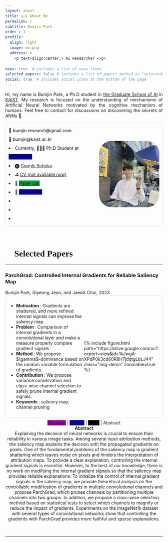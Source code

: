 ```yaml
---
layout: about
title: 🇰🇷 About Me
permalink: /
subtitle: Bumjin Park
order : 1 
profile:
  align: right
  image: me.png
  address: >
    <p text-align:center;> AI Researcher </p>

news: true  # includes a list of news items
selected_papers: false # includes a list of papers marked as "selected={true}"
social: true  # includes social icons at the bottom of the page
---
```


<p style="text-align: justify;">
Hi, my name is Bumjin Park, a Ph.D student in 
<a href="https://gsai.kaist.ac.kr/">the Graduate School of AI</a> in
<a href="https://www.kaist.ac.kr/en/">KAIST</a>.  
My research is focused on the understanding of mechanisms of Artificial Neural Networks motivated by the cognitive mechanism of humans. 
Feel free to contact for discussions on discovering the secrets of ANNs 🤗.
</p>
<!-- --------------------  Links -------------------- -->
<div style="display: grid;grid-template-columns: 3fr 2fr;border:1px solid #DDDDFF;border-radius:10px;padding:10px;align-items:center;">
<div style="line-height:2.0">
📨 <tag class="box-demo-link" style='color:#000000;background:#ffffff;border-radius: 10px;'>bumjin.research@gmail.com</tag> <br>
 📨 <tag class="box-demo-link" style='color:#000000;background:#ffffff;border-radius: 10px;'>bumjin@kaist.ac.kr</tag> 
 <li> Currently, 🧑🏻‍🎓 Ph.D Student at  <a class="box-demo-link" href="http://sail.kaist.ac.kr/" style="background:#0000AA"> SAIL.KAIST  </a>  </li>
<li> 🅖 <a class="box-demo-link" href="https://scholar.google.co.kr/citations?user=XzIXaxoAAAAJ&hl=ko" >Google Scholar</a>  </li>
<li> ⛳️ <a class="box-demo-link" href="">  CV (not available now) </a>  </li>
<li> 📝 <a class="box-demo-link" href="/share/full_paper_list" style="background:#00AA33"> Paper List </a>  </li>
<li> 🚀   <a class="box-demo-link" href="/main_projects/" style="background:#0000AA"> Project List </a>  </li>
<li>   </li>
<li>   </li>
<li>   </li>
</div>
<div>
  <img src="assets/common/me.png" width="100%;" style="border-radius:20%;" > 
</div>
</div>


<h1 style="font-family:Times New Roman;padding-top:2rem;"> 📌 Selected Papers   </h1>
<!-- -------------------- --------------------  Papers -------------------- -------------------- -->
<hr>
  <!--  ParchGrad: Controlled Internal Gradients for Reliable Saliency Map  -->
  <h3 class="demo-title"> ParchGrad: Controlled Internal Gradients for Reliable Saliency Map </h3>
  <div class="authors">Bumjin Park, Giyeong Jeon, and Jaesik Choi, 2023  
  </div>
  <div style="display: grid;grid-template-columns: 1fr 1fr;border:1px solid #DDDDFF;border-radius:10px;padding:10px;align-items:center;">
    <div>
    <ul>
    <li> <strong> Motivation </strong> : Gradients are shattered, and more refined internal signals can improve the saliency map. </li> 
    <li> <strong> Problem </strong> : Comparison of internal gradients in a convolutional layer and make a measure properly compare gradient signals.  </li>
    <li> <strong> Method </strong> : We propose $\gamma$-dominance based on the random variable formulation of gradients. </li>
    <li> <strong> Contribution </strong> : We propose variance conservation and class-wise channel selection to safely prune internal gradient signals. </li>
    <li> <strong> Keywords </strong> : saliency map, channel pruning </li>
    </ul>
      </div>
    <div> {% include figure.html path="https://drive.google.com/uc?export=view&id=1kJwgA-XPdP0k3cd60R8H7jdqtgLbLJ44" class="img-demo" zoomable=true %} 
    </div>
  </div>
  <center>
  <div class="demolink" style='padding-bottom:1rem;padding-top:0.5rem;'>
    <a class="box-demo-link" href="" style="background:#AA00AA" >Pre-print</a> | 
      <a class="box-demo-link" href="/main_papers/parchgrad" style="background:#0005AA;" >Project</a> |
      <a class="box-demo-link" href="https://github.com/fxnnxc/Parchgrad" style="background:#000000;">Code</a> |
    <a class="tooltip-wrap">
      <span class="tooltip-span"> Abstract </span>
      <div class="tooltip-content">
      <strong> Abstract </strong> <br>
      Explaining the decision of neural networks is crucial to ensure their reliability in various image tasks. Among several input attribution methods, the saliency map explains the decision with the propagated gradients on pixels. One of the fundamental problems of the saliency map is gradient shattering which leaves noise on pixels and hinders the interpretation of attribution maps. To provide a clear explanation, controlling the internal gradient signals is essential. However, to the best of our knowledge, there is no work on modifying the internal gradient signals so that the saliency map provides reliable explanations. To initialize the control of internal gradient signals in the saliency map, we provide theoretical analysis on the controllable modification of gradients in multiple convolutional channels and propose ParchGrad, which prunes channels by partitioning multiple channels into two groups. In addition, we propose a class-wise selection method based on statistical tests to select which channels to magnify or reduce the impact of gradients. Experiments on the ImageNet1k dataset with several types of convolutional networks show that controlling the gradients with ParchGrad provides more faithful and sparse explanations.  
      </div>
    </a> 
  </div> 
    </center>

<!-- -------------------- --------------------  Papers -------------------- -------------------- -->
    




<br style='margin-bottom:50px;'>

<!-- <a class="box-demo-link" href="/reading_list/" style="background:#617143 " >🐾 Research Progress</a> | 

<a class="box-demo-link" href="/reading_list/" style="background:#617143 " >🐾 Research Progress</a> |  -->


<!-- <iframe src="/assets/html/sail_research.drawio.html" width="100%" height="500px"></iframe> -->

<hr>



